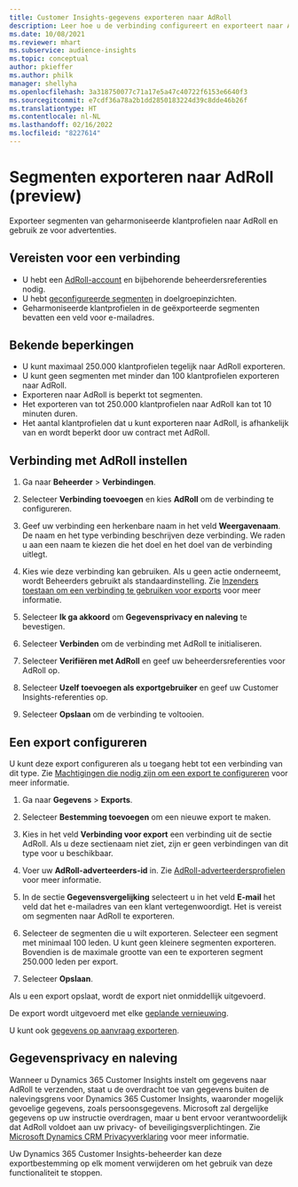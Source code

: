 ```yaml
---
title: Customer Insights-gegevens exporteren naar AdRoll
description: Leer hoe u de verbinding configureert en exporteert naar AdRoll.
ms.date: 10/08/2021
ms.reviewer: mhart
ms.subservice: audience-insights
ms.topic: conceptual
author: pkieffer
ms.author: philk
manager: shellyha
ms.openlocfilehash: 3a318750077c71a17e5a47c40722f6153e6640f3
ms.sourcegitcommit: e7cdf36a78a2b1dd2850183224d39c8dde46b26f
ms.translationtype: HT
ms.contentlocale: nl-NL
ms.lasthandoff: 02/16/2022
ms.locfileid: "8227614"
---
```

# <a name="export-segments-to-adroll-preview"></a>Segmenten exporteren naar AdRoll (preview)

Exporteer segmenten van geharmoniseerde klantprofielen naar AdRoll en gebruik ze voor advertenties. 

## <a name="prerequisites-for-a-connection"></a>Vereisten voor een verbinding

-   U hebt een [AdRoll-account](https://www.adroll.com/) en bijbehorende beheerdersreferenties nodig.
-   U hebt [geconfigureerde segmenten](segments.md) in doelgroepinzichten.
-   Geharmoniseerde klantprofielen in de geëxporteerde segmenten bevatten een veld voor e-mailadres.

## <a name="known-limitations"></a>Bekende beperkingen

- U kunt maximaal 250.000 klantprofielen tegelijk naar AdRoll exporteren.
- U kunt geen segmenten met minder dan 100 klantprofielen exporteren naar AdRoll. 
- Exporteren naar AdRoll is beperkt tot segmenten.
- Het exporteren van tot 250.000 klantprofielen naar AdRoll kan tot 10 minuten duren. 
- Het aantal klantprofielen dat u kunt exporteren naar AdRoll, is afhankelijk van en wordt beperkt door uw contract met AdRoll.

## <a name="set-up-connection-to-adroll"></a>Verbinding met AdRoll instellen

1. Ga naar **Beheerder** > **Verbindingen**.

1. Selecteer **Verbinding toevoegen** en kies **AdRoll** om de verbinding te configureren.

1. Geef uw verbinding een herkenbare naam in het veld **Weergavenaam**. De naam en het type verbinding beschrijven deze verbinding. We raden u aan een naam te kiezen die het doel en het doel van de verbinding uitlegt.

1. Kies wie deze verbinding kan gebruiken. Als u geen actie onderneemt, wordt Beheerders gebruikt als standaardinstelling. Zie [Inzenders toestaan om een verbinding te gebruiken voor exports](connections.md#allow-contributors-to-use-a-connection-for-exports) voor meer informatie.

1. Selecteer **Ik ga akkoord** om **Gegevensprivacy en naleving** te bevestigen.

1. Selecteer **Verbinden** om de verbinding met AdRoll te initialiseren.

1. Selecteer **Verifiëren met AdRoll** en geef uw beheerdersreferenties voor AdRoll op. 

1. Selecteer **Uzelf toevoegen als exportgebruiker** en geef uw Customer Insights-referenties op.

1. Selecteer **Opslaan** om de verbinding te voltooien.

## <a name="configure-an-export"></a>Een export configureren

U kunt deze export configureren als u toegang hebt tot een verbinding van dit type. Zie [Machtigingen die nodig zijn om een export te configureren](export-destinations.md#set-up-a-new-export) voor meer informatie.

1. Ga naar **Gegevens** > **Exports**.

1. Selecteer **Bestemming toevoegen** om een nieuwe export te maken.

1. Kies in het veld **Verbinding voor export** een verbinding uit de sectie AdRoll. Als u deze sectienaam niet ziet, zijn er geen verbindingen van dit type voor u beschikbaar.

1. Voer uw **AdRoll-adverteerders-id** in. Zie [AdRoll-adverteerdersprofielen](https://help.adroll.com/hc/articles/212011838-Advertiser-Profiles) voor meer informatie.

1. In de sectie **Gegevensvergelijking** selecteert u in het veld **E-mail** het veld dat het e-mailadres van een klant vertegenwoordigt. Het is vereist om segmenten naar AdRoll te exporteren.

1. Selecteer de segmenten die u wilt exporteren. Selecteer een segment met minimaal 100 leden. U kunt geen kleinere segmenten exporteren. Bovendien is de maximale grootte van een te exporteren segment 250.000 leden per export. 

1. Selecteer **Opslaan**.

Als u een export opslaat, wordt de export niet onmiddellijk uitgevoerd.

De export wordt uitgevoerd met elke [geplande vernieuwing](system.md#schedule-tab). 

U kunt ook [gegevens op aanvraag exporteren](export-destinations.md#run-exports-on-demand). 


## <a name="data-privacy-and-compliance"></a>Gegevensprivacy en naleving

Wanneer u Dynamics 365 Customer Insights instelt om gegevens naar AdRoll te verzenden, staat u de overdracht toe van gegevens buiten de nalevingsgrens voor Dynamics 365 Customer Insights, waaronder mogelijk gevoelige gegevens, zoals persoonsgegevens. Microsoft zal dergelijke gegevens op uw instructie overdragen, maar u bent ervoor verantwoordelijk dat AdRoll voldoet aan uw privacy- of beveiligingsverplichtingen. Zie [Microsoft Dynamics CRM Privacyverklaring](https://go.microsoft.com/fwlink/?linkid=396732) voor meer informatie.

Uw Dynamics 365 Customer Insights-beheerder kan deze exportbestemming op elk moment verwijderen om het gebruik van deze functionaliteit te stoppen.
